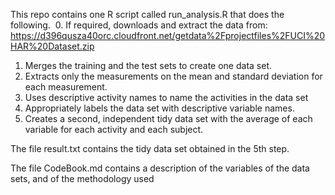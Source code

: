 This repo contains one R script called run_analysis.R that does the following. 
0. If required, downloads and extract the data from: https://d396qusza40orc.cloudfront.net/getdata%2Fprojectfiles%2FUCI%20HAR%20Dataset.zip 
1. Merges the training and the test sets to create one data set. 
2. Extracts only the measurements on the mean and standard deviation for each measurement.  
3. Uses descriptive activity names to name the activities in the data set 
4. Appropriately labels the data set with descriptive variable names.  
5. Creates a second, independent tidy data set with the average of each variable for each activity and each subject.  

The file result.txt contains the tidy data set obtained in the 5th step.

The file CodeBook.md contains a description of the variables of the data sets, and of the methodology used
